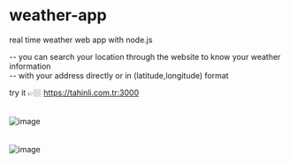 # weather-app
real time weather web app with node.js

-- you can search your location through the website to know your weather information <br />
-- with your address directly or in (latitude,longitude) format <br />

try it 👉🏼 https://tahinli.com.tr:3000 <br/><br/>
<br/>
![image](https://github.com/buwud/weather-app/assets/91667950/aed7d843-e052-4e5e-aaaa-c5b072e2cb98)
<br/><br/><br/>
![image](https://github.com/buwud/weather-app/assets/91667950/8772a9e3-fd09-41f5-9156-1bfe8fce20fe)
